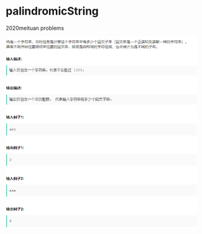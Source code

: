 # palindromicString
2020meituan problems

![image](https://github.com/ZhilunLiu/palindromicString/blob/master/%E6%8D%95%E8%8E%B7.PNG)
